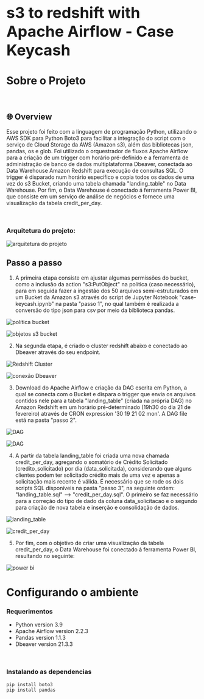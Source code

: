 <div style="font-size:20px">
  <h1>s3 to redshift with Apache Airflow - Case Keycash</h1>
</div>

# Sobre o Projeto

<br/>

## 🌐 Overview

Esse projeto foi feito com a linguagem de programação Python, utilizando o AWS SDK para Python Boto3 para facilitar a integração do script com o serviço de Cloud Storage da AWS (Amazon s3), além das bibliotecas json, pandas, os e glob.
Foi utilizado o orquestrador de fluxos Apache Airflow para a criação de um trigger com horário pré-definido e a ferramenta de administração de banco de dados multiplataforma Dbeaver, conectada ao Data Warehouse Amazon Redshift para execução de consultas SQL. O trigger é disparado num horário específico e copia todos os dados de uma vez do s3 Bucket, criando uma tabela chamada "landing_table" no Data Warehouse.
Por fim, o Data Warehouse é conectado á ferramenta Power BI, que consiste em um serviço de análise de negócios e fornece uma visualização da tabela credit_per_day.

<br/>

### Arquitetura do projeto:

![arquitetura do projeto](https://i.imgur.com/jepb5AO.png)

## Passo a passo
1. A primeira etapa consiste em ajustar algumas permissões do bucket, como a inclusão da action "s3:PutObject" na política (caso necessário), para em seguida fazer a ingestão dos 50 arquivos semi-estruturados em um Bucket da Amazon s3 através do script de Jupyter Notebook "case-keycash.ipynb" na pasta "passo 1", no qual também é realizada a conversão do tipo json para csv por meio da biblioteca pandas.

![política bucket](https://i.imgur.com/FgASFtB.png)

![objetos s3 bucket](https://i.imgur.com/UuJ2kER.png)

2. Na segunda etapa, é criado o cluster redshift abaixo e conectado ao Dbeaver através do seu endpoint.

![Redshift Cluster](https://i.imgur.com/Whq71se.png)

![conexão Dbeaver](https://i.imgur.com/zs6cVj3.png)

3. Download do Apache Airflow e criação da DAG escrita em Python, a qual se conecta com o Bucket e dispara o trigger que envia os arquivos contidos nele para a tabela "landing_table" (criada na própria DAG) no Amazon Redshift em um horário pré-determinado (19h30 do dia 21 de fevereiro) através de CRON expression '30 19 21 02 mon'. A DAG file está na pasta "passo 2".

![DAG](https://i.imgur.com/F4Ryf0m.png)

![DAG](https://i.imgur.com/KiGc6wG.png)

4. A partir da tabela landing_table foi criada uma nova chamada credit_per_day, agregando o somatório de Crédito Solicitado (credito_solicitado) por dia (data_solicitada), considerando que alguns clientes podem ter solicitado crédito mais de uma vez e apenas a solicitação mais recente é válida. É necessário que se rode os dois scripts SQL disponíveis na pasta "passo 3", na seguinte ordem: "landing_table.sql" --> "credit_per_day.sql". O primeiro se faz necessário para a correção do tipo de dado da coluna data_solicitacao e o segundo para criação de nova tabela e inserção e consolidação de dados.

![landing_table](https://i.imgur.com/CsqbOtG.png)

![credit_per_day](https://i.imgur.com/5Jt4qdd.png)

5. Por fim, com o objetivo de criar uma visualização da tabela credit_per_day, o Data Warehouse foi conectado á ferramenta Power BI, resultando no seguinte:

![power bi](https://i.imgur.com/nU7NvGr.png)


# Configurando o ambiente

### Requerimentos

- Python version 3.9
- Apache Airflow version 2.2.3
- Pandas version 1.1.3
- Dbeaver version 21.3.3


 <br/>

### Instalando as dependencias

```
pip install boto3
pip install pandas
```

<br/>

